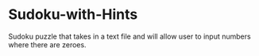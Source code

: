 # Sudoku-with-Hints
Sudoku puzzle that takes in a text file and will allow user to input numbers where there are zeroes. 
